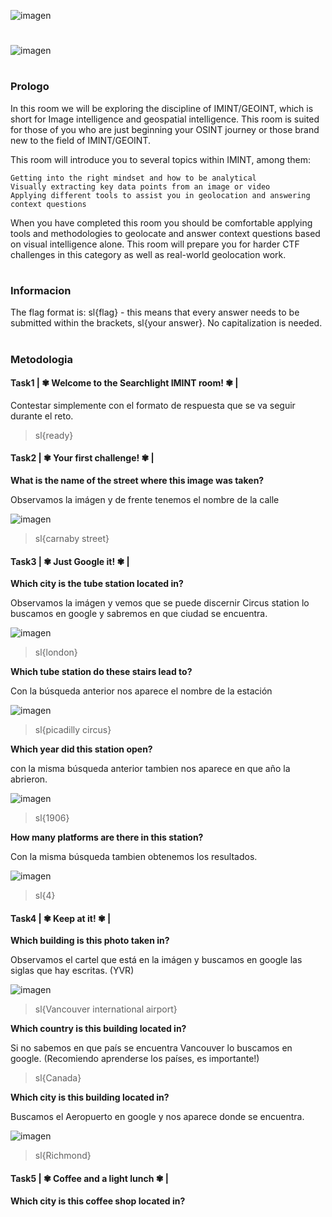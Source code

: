 ![imagen](https://user-images.githubusercontent.com/126393691/223669110-e4a077ae-973c-4f1c-bf43-bbe3286cf776.png)

#

![imagen](https://user-images.githubusercontent.com/126393691/223669577-0a488d39-b234-45ab-b40f-7a59b39cc29d.png)

#

### Prologo

In this room we will be exploring the discipline of IMINT/GEOINT, which is short for Image intelligence and geospatial intelligence. This room is suited for those of you who are just beginning your OSINT journey or those brand new to the field of IMINT/GEOINT.


This room will introduce you to several topics within IMINT, among them: 

    Getting into the right mindset and how to be analytical 
    Visually extracting key data points from an image or video
    Applying different tools to assist you in geolocation and answering context questions

When you have completed this room you should be comfortable applying tools and methodologies to geolocate and answer context questions based on visual intelligence alone. This room will prepare you for harder CTF challenges in this category as well as real-world geolocation work. 

#

### Informacion
The flag format is: sl{flag} - this means that every answer needs to be submitted within the brackets, sl{your answer}. No capitalization is needed. 

#

### Metodologia

#### Task1  | ✾ Welcome to the Searchlight IMINT room! ✾ |

Contestar simplemente con el formato de respuesta que se va  seguir durante el reto.
> sl{ready}

#### Task2  | ✾ Your first challenge! ✾ |
**What is the name of the street where this image was taken?**

Observamos la imágen y de frente tenemos el nombre de la calle

![imagen](https://user-images.githubusercontent.com/126393691/223679478-06673450-c05a-48a4-9d4e-f9103fbf4e13.png)
> sl{carnaby street}

#### Task3 | ✾ Just Google it!  ✾ |
**Which city is the tube station located in?**

Observamos la imágen y vemos que se puede discernir Circus station lo buscamos en google y sabremos en que ciudad se encuentra.

![imagen](https://user-images.githubusercontent.com/126393691/223680632-7a1a6994-72da-403a-9a89-5a5019d0290a.png)
> sl{london}

**Which tube station do these stairs lead to?**

Con la búsqueda anterior nos aparece el nombre de la estación 

![imagen](https://user-images.githubusercontent.com/126393691/223681655-fadec1ce-9d44-495c-ac92-1e7f18bf5a21.png)
> sl{picadilly circus}

**Which year did this station open?**

con la misma búsqueda anterior tambien nos aparece en que año la abrieron.

![imagen](https://user-images.githubusercontent.com/126393691/223682288-e26c677f-9bdb-4ed6-a3d5-4835f9d54be7.png)
> sl{1906}

**How many platforms are there in this station?**

Con la misma búsqueda tambien obtenemos los resultados.

![imagen](https://user-images.githubusercontent.com/126393691/223682613-e7425cbb-38eb-4133-8142-20d4a8d24901.png)
> sl{4}

#### Task4 | ✾ Keep at it! ✾ |
**Which building is this photo taken in?**

Observamos el cartel que está en la imágen y buscamos en google las siglas que hay escritas. (YVR)

![imagen](https://user-images.githubusercontent.com/126393691/223683470-a49ad462-3e39-46d3-9fcc-6e0ef9625f2d.png)
> sl{Vancouver international airport}

**Which country is this building located in?**

Si no sabemos en que país se encuentra Vancouver lo buscamos en google. (Recomiendo aprenderse los países, es importante!)
> sl{Canada}

**Which city is this building located in?**

Buscamos el Aeropuerto en google y nos aparece donde se encuentra.

![imagen](https://user-images.githubusercontent.com/126393691/223684455-7b21f7ba-dd45-47ef-91bb-897d14417048.png)
> sl{Richmond}

#### Task5 | ✾ Coffee and a light lunch ✾ |
**Which city is this coffee shop located in?**

